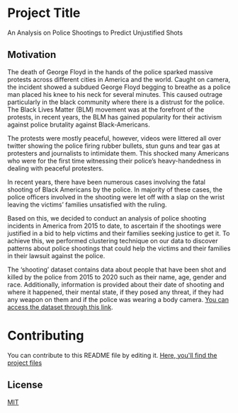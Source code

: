 # Project Title

An Analysis on Police Shootings to Predict Unjustified Shots

## Motivation

The death of George Floyd in the hands of the police sparked massive protests across different cities in America and the world. Caught on camera, the incident showed a subdued George Floyd begging to breathe as a police man placed his knee to his neck for several minutes. This caused outrage particularly in the black community where there is a distrust for the police. The Black Lives Matter (BLM) movement was at the forefront of the protests, in recent years, the BLM has gained popularity for their activism against police brutality against Black-Americans. 

The protests were mostly peaceful, however, videos were littered all over twitter showing the police firing rubber bullets, stun guns and tear gas at protesters and journalists to intimidate them. This shocked many Americans who were for the first time witnessing their police’s heavy-handedness in dealing with peaceful protesters.

In recent years, there have been numerous cases involving the fatal shooting of Black Americans by the police. In majority of these cases, the police officers involved in the shooting were let off with a slap on the wrist leaving the victims’ families unsatisfied with the ruling. 

Based on this, we decided to conduct an analysis of police shooting incidents in America from 2015 to date, to ascertain if the shootings were justified in a bid to help victims and their families seeking justice to get it. To achieve this, we performed clustering technique on our data to discover patterns about police shootings that could help the victims and their families in their lawsuit against the police.

The ‘shooting’ dataset contains data about people that have been shot and killed by the police from 2015 to 2020 such as their name, age, gender and race. Additionally, information is provided about their date of shooting and where it happened, their mental state, if they posed any threat, if they had any weapon on them and if the police was wearing a body camera. [You can access the dataset through this link](https://www.kaggle.com/ahsen1330/us-police-shootings).

# Contributing
You can contribute to this README file by editing it. 
[Here, you'll find the project files](https://github.com/HamoyeHQ/04-police-shootings) 

## License
[MIT](https://choosealicense.com/licenses/mit/)
